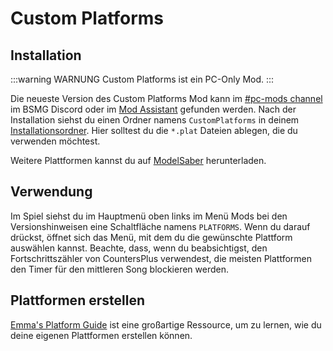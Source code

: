# Custom Platforms

## Installation

:::warning WARNUNG
Custom Platforms ist ein PC-Only Mod.
:::

Die neueste Version des Custom Platforms Mod kann im [#pc-mods channel](https://discord.gg/beatsabermods) im BSMG Discord oder im [Mod Assistant](https://github.com/Assistant/ModAssistant) gefunden werden. Nach der Installation siehst du einen Ordner namens `CustomPlatforms` in deinem [Installationsordner](/de/faq/install-folder.md). Hier solltest du die `*.plat` Dateien ablegen, die du verwenden möchtest.

Weitere Plattformen kannst du auf [ModelSaber](https://modelsaber.com/Platforms/) herunterladen.

## Verwendung

Im Spiel siehst du im Hauptmenü oben links im Menü Mods bei den Versionshinweisen eine Schaltfläche namens `PLATFORMS`. Wenn du darauf drückst, öffnet sich das Menü, mit dem du die gewünschte Plattform auswählen kannst. Beachte, dass, wenn du beabsichtigst, den Fortschrittszähler von CountersPlus verwendest, die meisten Plattformen den Timer für den mittleren Song blockieren werden.

## Plattformen erstellen

[Emma's Platform Guide](./platforms-guide.md) ist eine großartige Ressource, um zu lernen, wie du deine eigenen Plattformen erstellen können.
